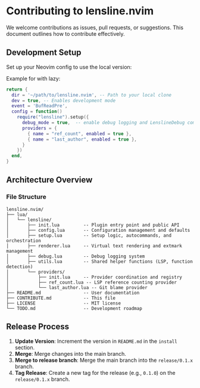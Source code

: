 # Contributing to lensline.nvim

We welcome contributions as issues, pull requests, or suggestions. This document outlines how to contribute effectively.

## Development Setup

Set up your Neovim config to use the local version:

Example for with lazy:

```lua
return {
  dir = '~/path/to/lensline.nvim', -- Path to your local clone
  dev = true, -- Enables development mode
  event = 'BufReadPre',
  config = function()
    require("lensline").setup({
      debug_mode = true,  -- enable debug logging and LenslineDebug command
      providers = {
        { name = "ref_count", enabled = true },
        { name = "last_author", enabled = true },
      }
    })
  end,
}
```

## Architecture Overview

### File Structure

```
lensline.nvim/
├── lua/
│   └── lensline/
│       ├── init.lua         -- Plugin entry point and public API
│       ├── config.lua       -- Configuration management and defaults
│       ├── setup.lua        -- Setup logic, autocommands, and orchestration
│       ├── renderer.lua     -- Virtual text rendering and extmark management
│       ├── debug.lua        -- Debug logging system
│       ├── utils.lua        -- Shared helper functions (LSP, function detection)
│       └── providers/
│           ├── init.lua     -- Provider coordination and registry
│           ├── ref_count.lua -- LSP reference counting provider
│           └── last_author.lua -- Git blame provider
├── README.md                -- User documentation
├── CONTRIBUTE.md            -- This file
├── LICENSE                  -- MIT license
└── TODO.md                  -- Development roadmap
```

## Release Process

1. **Update Version**: Increment the version in `README.md` in the `install` section.
2. **Merge**: Merge changes into the main branch.
3. **Merge to release branch**: Merge the main branch into the `release/0.1.x` branch.
4. **Tag Release**: Create a new tag for the release (e.g., `0.1.0`) on the `release/0.1.x` branch.